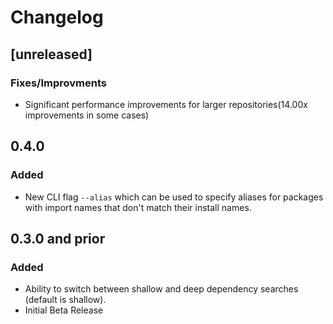 # Changelog

## [unreleased]

### Fixes/Improvments
- Significant performance improvements for larger repositories(14.00x improvements in some cases)

## 0.4.0
### Added

- New CLI flag `--alias` which can be used to specify aliases for packages with import names that
don't match their install names.

## 0.3.0 and prior
### Added

- Ability to switch between shallow and deep dependency searches (default is shallow).
- Initial Beta Release
